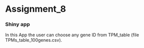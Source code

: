 # Assignment_8
### Shiny app
In this App the user can choose any gene ID from TPM_table (file TPMs_table_100genes.csv).
